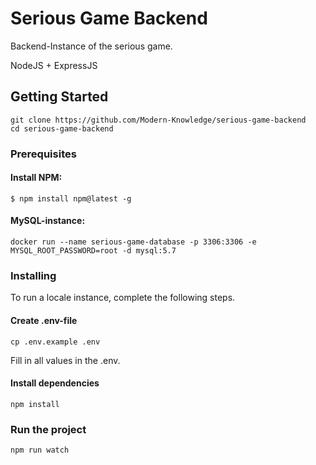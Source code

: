 # Serious Game Backend

Backend-Instance of the serious game.

NodeJS + ExpressJS

## Getting Started

```
git clone https://github.com/Modern-Knowledge/serious-game-backend
cd serious-game-backend
```

### Prerequisites

#### Install NPM:
```
$ npm install npm@latest -g
```

#### MySQL-instance:
```
docker run --name serious-game-database -p 3306:3306 -e MYSQL_ROOT_PASSWORD=root -d mysql:5.7
```

### Installing

To run a locale instance, complete the following steps.

#### Create .env-file

```
cp .env.example .env
```
Fill in all values in the .env.


#### Install dependencies

```
npm install
```

### Run the project
```
npm run watch
```
